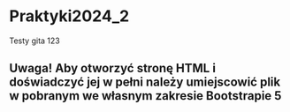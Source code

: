 # Praktyki2024_2
Testy gita 123<br>
<h2><b>Uwaga! Aby otworzyć stronę HTML i doświadczyć jej w pełni należy umiejscowić plik w pobranym we własnym zakresie Bootstrapie 5<b><h2>